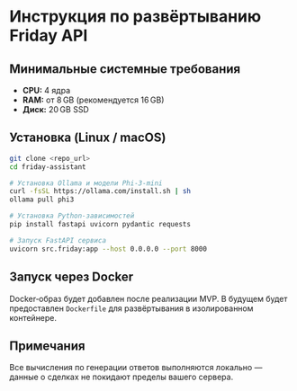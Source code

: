 # Инструкция по развёртыванию Friday API

## Минимальные системные требования

- **CPU:** 4 ядра
- **RAM:** от 8 GB (рекомендуется 16 GB)
- **Диск:** 20 GB SSD

## Установка (Linux / macOS)

```bash
git clone <repo_url>
cd friday-assistant

# Установка Ollama и модели Phi‑3‑mini
curl -fsSL https://ollama.com/install.sh | sh
ollama pull phi3

# Установка Python‑зависимостей
pip install fastapi uvicorn pydantic requests

# Запуск FastAPI сервиса
uvicorn src.friday:app --host 0.0.0.0 --port 8000
```

## Запуск через Docker

Docker‑образ будет добавлен после реализации MVP. В будущем будет предоставлен `Dockerfile` для развёртывания в изолированном контейнере.

## Примечания

Все вычисления по генерации ответов выполняются локально — данные о сделках не покидают пределы вашего сервера.